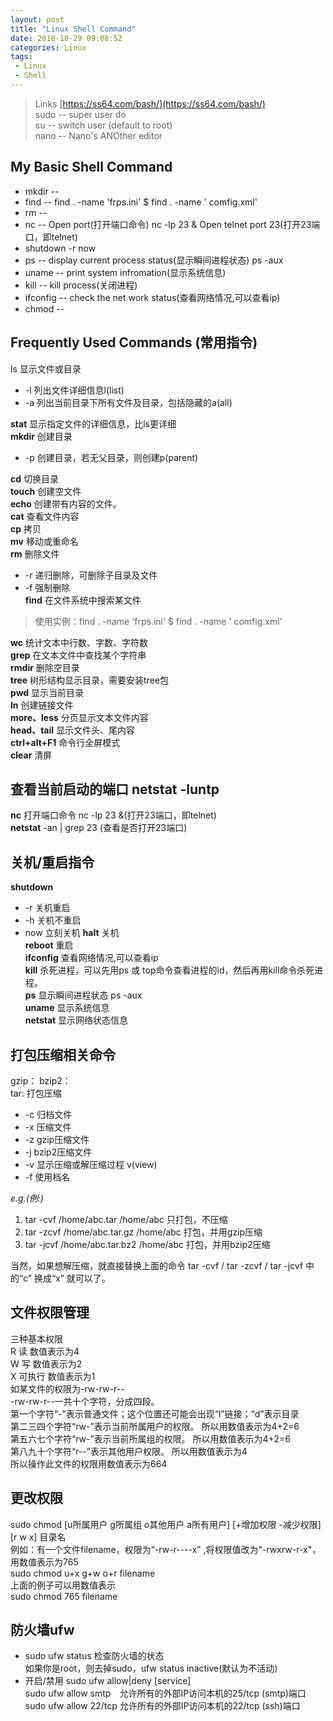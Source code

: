 ```yaml
---
layout: post
title: "Linux Shell Command"
date: 2018-10-29 09:08:52
categories: Linux
tags: 
 - Linux
 - Shell
---
```


> Links [https://ss64.com/bash/](https://ss64.com/bash/)  
> sudo -- super user do  
> su   -- switch user (default to root)  
> nano -- Nano's ANOther editor  

## My Basic Shell Command
+ mkdir --
+ find -- find . -name 'frps.ini' $ find . -name ' comfig.xml' 
+ rm -- 
+ nc -- Open port(打开端口命令) nc -lp 23 & Open telnet port 23(打开23端口，即telnet)
+ shutdown -r now
+ ps -- display current process status(显示瞬间进程状态) ps -aux
+ uname -- print system infromation(显示系统信息)
+ kill -- kill process(关闭进程)
+ ifconfig -- check the net work status(查看网络情况,可以查看ip)
+ chmod --

## Frequently Used Commands (常用指令)
ls 显示文件或目录  
+ -l 列出文件详细信息l(list)
+ -a 列出当前目录下所有文件及目录，包括隐藏的a(all)

**stat** 显示指定文件的详细信息，比ls更详细  
**mkdir** 创建目录
+ -p 创建目录，若无父目录，则创建p(parent)  

**cd** 切换目录  
**touch** 创建空文件  
**echo** 创建带有内容的文件。  
**cat** 查看文件内容   
**cp** 拷贝  
**mv** 移动或重命名  
**rm** 删除文件  
+ -r 递归删除，可删除子目录及文件
+ -f 强制删除    
**find** 在文件系统中搜索某文件  
> 使用实例：find . -name 'frps.ini' $ find . -name ' comfig.xml'  

**wc** 统计文本中行数、字数、字符数  
**grep** 在文本文件中查找某个字符串  
**rmdir** 删除空目录  
**tree** 树形结构显示目录，需要安装tree包  
**pwd** 显示当前目录  
**ln** 创建链接文件  
**more、less** 分页显示文本文件内容  
**head、tail** 显示文件头、尾内容  
**ctrl+alt+F1** 命令行全屏模式  
**clear** 清屏  
## 查看当前启动的端口 netstat -luntp  
**nc** 打开端口命令 nc -lp 23 &(打开23端口，即telnet)  
**netstat** -an | grep 23 (查看是否打开23端口)  
## 关机/重启指令
**shutdown**  
 + -r 关机重启
 + -h 关机不重启
 + now 立刻关机
**halt** 关机  
**reboot** 重启  
**ifconfig** 查看网络情况,可以查看ip  
**kill** 杀死进程，可以先用ps 或 top命令查看进程的id，然后再用kill命令杀死进程。  
**ps** 显示瞬间进程状态 ps -aux  
**uname** 显示系统信息  
**netstat** 显示网络状态信息  

## 打包压缩相关命令
gzip： 
bzip2：  
tar: 打包压缩  
+ -c 归档文件
+ -x 压缩文件
+ -z gzip压缩文件
+ -j bzip2压缩文件
+ -v 显示压缩或解压缩过程 v(view)
+ -f 使用档名

*e.g.(例:)*  
1. tar -cvf /home/abc.tar /home/abc 只打包，不压缩
2. tar -zcvf /home/abc.tar.gz /home/abc 打包，并用gzip压缩
3. tar -jcvf /home/abc.tar.bz2 /home/abc 打包，并用bzip2压缩

当然，如果想解压缩，就直接替换上面的命令 tar -cvf / tar -zcvf / tar -jcvf 中的“c” 换成“x” 就可以了。  

## 文件权限管理
三种基本权限  
R 读 数值表示为4   
W 写 数值表示为2   
X 可执行 数值表示为1   
如某文件的权限为-rw-rw-r--  
-rw-rw-r--一共十个字符，分成四段。  
第一个字符“-”表示普通文件；这个位置还可能会出现“l”链接；“d”表示目录  
第二三四个字符“rw-”表示当前所属用户的权限。 所以用数值表示为4+2=6  
第五六七个字符“rw-”表示当前所属组的权限。 所以用数值表示为4+2=6  
第八九十个字符“r--”表示其他用户权限。 所以用数值表示为4  
所以操作此文件的权限用数值表示为664   

## 更改权限  
sudo chmod [u所属用户 g所属组 o其他用户 a所有用户] [+增加权限 -减少权限] [r w x] 目录名   
例如：有一个文件filename，权限为“-rw-r----x” ,将权限值改为"-rwxrw-r-x"，用数值表示为765  
sudo chmod u+x g+w o+r filename  
上面的例子可以用数值表示  
sudo chmod 765 filename  

## 防火墙ufw
 + sudo ufw status 检查防火墙的状态  
 如果你是root，则去掉sudo，ufw status inactive(默认为不活动)  
 + 开启/禁用 sudo ufw allow|deny [service]  
 sudo ufw allow smtp　允许所有的外部IP访问本机的25/tcp (smtp)端口  
 sudo ufw allow 22/tcp 允许所有的外部IP访问本机的22/tcp (ssh)端口  